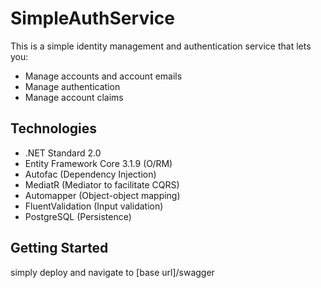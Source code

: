 # SimpleAuthService
This is a simple identity management and authentication service that lets you:
* Manage accounts and account emails
* Manage authentication
* Manage account claims

## Technologies
* .NET Standard 2.0
* Entity Framework Core 3.1.9 (O/RM)
* Autofac (Dependency Injection)
* MediatR (Mediator to facilitate CQRS)
* Automapper (Object-object mapping)
* FluentValidation (Input validation)
* PostgreSQL (Persistence)

## Getting Started
simply deploy and navigate to [base url]/swagger
